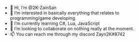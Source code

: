 - 👋 Hi, I’m @2K-ZainSan
- 👀 I’m interested in basically everything that relates to programming/game developing.
- 🌱 I’m currently learning C#, Lua, JavaScript
- 💞️ I’m looking to collaborate on nothing really at the moment.
- 📫 You can reach me through my discord Zayn2K#8742

<!---
2K-ZainSan/2K-ZainSan is a ✨ special ✨ repository because its `README.md` (this file) appears on your GitHub profile.
You can click the Preview link to take a look at your changes.
--->

